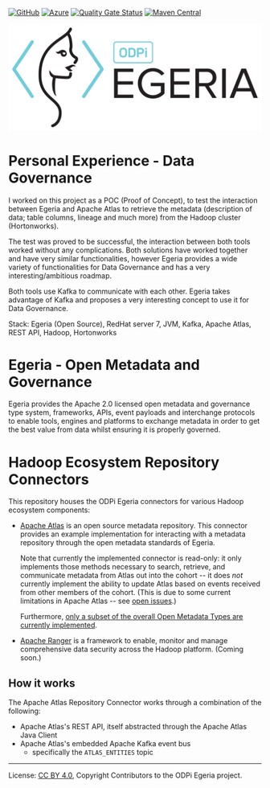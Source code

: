 <!-- SPDX-License-Identifier: CC-BY-4.0 -->
<!-- Copyright Contributors to the ODPi Egeria project. -->

[![GitHub](https://img.shields.io/github/license/odpi/egeria-connector-hadoop-ecosystem)](LICENSE) [![Azure](https://dev.azure.com/odpi/egeria/_apis/build/status/odpi.egeria-connector-hadoop-ecosystem)](https://dev.azure.com/odpi/Egeria/_build) [![Quality Gate Status](https://sonarcloud.io/api/project_badges/measure?project=egeria-connector-hadoop-ecosystem&metric=alert_status)](https://sonarcloud.io/dashboard?id=egeria-connector-hadoop-ecosystem) [![Maven Central](https://img.shields.io/maven-central/v/org.odpi.egeria/egeria-connector-hadoop-ecosystem)](https://mvnrepository.com/artifact/org.odpi.egeria/egeria-connector-hadoop-ecosystem)

![Egeria Logo](assets/img/ODPi_Egeria_Logo_color.png)

# Personal Experience - Data Governance

I worked on this project as a POC (Proof of Concept), to test the interaction between Egeria and Apache Atlas to retrieve the metadata (description of data; table columns, lineage and much more) from the Hadoop cluster (Hortonworks).

The test was proved to be successful, the interaction between both tools worked without any complications. Both solutions have worked together and have very similar functionalities, however Egeria provides a wide variety of functionalities for Data Governance and has a very interesting/ambitious roadmap.

Both tools use Kafka to communicate with each other. Egeria takes advantage of Kafka and proposes a very interesting concept to use it for Data Governance.

Stack: Egeria (Open Source), RedHat server 7, JVM, Kafka, Apache Atlas, REST API, Hadoop, Hortonworks

# Egeria - Open Metadata and Governance

Egeria provides the Apache 2.0 licensed open metadata and governance type system, frameworks, APIs, event payloads and interchange protocols to enable tools, engines and platforms to exchange metadata in order to get the best value from data whilst ensuring it is properly governed.

# Hadoop Ecosystem Repository Connectors

This repository houses the ODPi Egeria connectors for various Hadoop ecosystem components:

- [Apache Atlas](https://atlas.apache.org) is an open source metadata repository. This connector provides an example
    implementation for interacting with a metadata repository through the open metadata standards of Egeria.

    Note that currently the implemented connector is read-only: it only implements those methods necessary to search, retrieve,
    and communicate metadata from Atlas out into the cohort -- it does *not* currently implement the ability to update Atlas
    based on events received from other members of the cohort. (This is due to some current limitations in Apache Atlas --
    see [open issues](https://github.com/odpi/egeria-connector-apache-atlas/issues?q=is%3Aissue+is%3Aopen+label%3Aexternal).)

    Furthermore, [only a subset of the overall Open Metadata Types are currently implemented](docs/mappings/README.md).

- [Apache Ranger](https://ranger.apache.org) is a framework to enable, monitor and manage comprehensive data security
    across the Hadoop platform.  (Coming soon.)

## How it works

The Apache Atlas Repository Connector works through a combination of the following:

- Apache Atlas's REST API, itself abstracted through the Apache Atlas Java Client
- Apache Atlas's embedded Apache Kafka event bus
    - specifically the `ATLAS_ENTITIES` topic

----
License: [CC BY 4.0](https://creativecommons.org/licenses/by/4.0/),
Copyright Contributors to the ODPi Egeria project.
